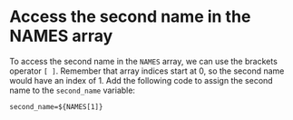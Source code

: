 # Access the second name in the NAMES array

To access the second name in the `NAMES` array, we can use the brackets operator `[ ]`. Remember that array indices start at 0, so the second name would have an index of 1. Add the following code to assign the second name to the `second_name` variable:

```shell
second_name=${NAMES[1]}
```
